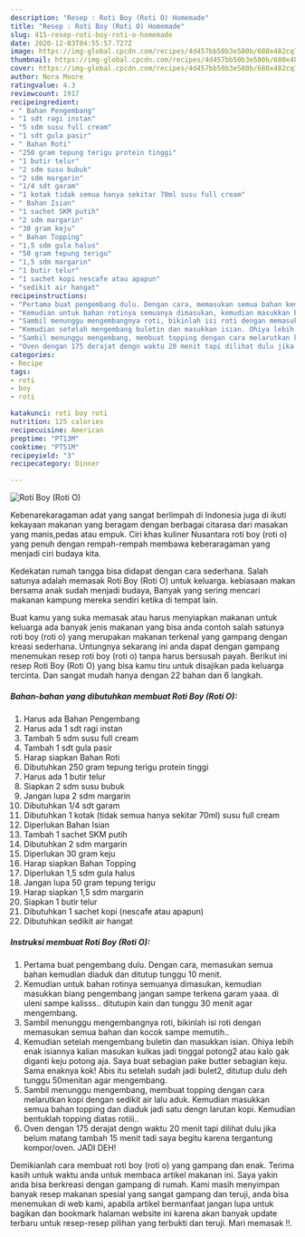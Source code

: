 ```yaml
---
description: "Resep : Roti Boy (Roti O) Homemade"
title: "Resep : Roti Boy (Roti O) Homemade"
slug: 415-resep-roti-boy-roti-o-homemade
date: 2020-12-03T04:55:57.727Z
image: https://img-global.cpcdn.com/recipes/4d457bb50b3e580b/680x482cq70/roti-boy-roti-o-foto-resep-utama.jpg
thumbnail: https://img-global.cpcdn.com/recipes/4d457bb50b3e580b/680x482cq70/roti-boy-roti-o-foto-resep-utama.jpg
cover: https://img-global.cpcdn.com/recipes/4d457bb50b3e580b/680x482cq70/roti-boy-roti-o-foto-resep-utama.jpg
author: Nora Moore
ratingvalue: 4.3
reviewcount: 1917
recipeingredient:
- " Bahan Pengembang"
- "1 sdt ragi instan"
- "5 sdm susu full cream"
- "1 sdt gula pasir"
- " Bahan Roti"
- "250 gram tepung terigu protein tinggi"
- "1 butir telur"
- "2 sdm susu bubuk"
- "2 sdm margarin"
- "1/4 sdt garam"
- "1 kotak tidak semua hanya sekitar 70ml susu full cream"
- " Bahan Isian"
- "1 sachet SKM putih"
- "2 sdm margarin"
- "30 gram keju"
- " Bahan Topping"
- "1,5 sdm gula halus"
- "50 gram tepung terigu"
- "1,5 sdm margarin"
- "1 butir telur"
- "1 sachet kopi nescafe atau apapun"
- "sedikit air hangat"
recipeinstructions:
- "Pertama buat pengembang dulu. Dengan cara, memasukan semua bahan kemudian diaduk dan ditutup tunggu 10 menit."
- "Kemudian untuk bahan rotinya semuanya dimasukan, kemudian masukkan biang pengembang jangan sampe terkena garam yaaa. di uleni sampe kalisss.. ditutupin kain dan tunggu 30 menit agar mengembang."
- "Sambil menunggu mengembangnya roti, bikinlah isi roti dengan memasukan semua bahan dan kocok sampe memutih.."
- "Kemudian setelah mengembang buletin dan masukkan isian. Ohiya lebih enak isiannya kalian masukan kulkas jadi tinggal potong2 atau kalo gak diganti keju potong aja. Saya buat sebagian pake butter sebagian keju. Sama enaknya kok! Abis itu setelah sudah jadi bulet2, ditutup dulu deh tunggu 50menitan agar mengembang."
- "Sambil menunggu mengembang, membuat topping dengan cara melarutkan kopi dengan sedikit air lalu aduk. Kemudian masukkan semua bahan topping dan diaduk jadi satu dengn larutan kopi. Kemudian bentuklah topping diatas rotiii.."
- "Oven dengan 175 derajat dengn waktu 20 menit tapi dilihat dulu jika belum matang tambah 15 menit tadi saya begitu karena tergantung kompor/oven. JADI DEH!"
categories:
- Recipe
tags:
- roti
- boy
- roti

katakunci: roti boy roti 
nutrition: 125 calories
recipecuisine: American
preptime: "PT13M"
cooktime: "PT51M"
recipeyield: "3"
recipecategory: Dinner

---
```



![Roti Boy (Roti O)](https://img-global.cpcdn.com/recipes/4d457bb50b3e580b/680x482cq70/roti-boy-roti-o-foto-resep-utama.jpg)

Kebenarekaragaman adat yang sangat berlimpah di Indonesia juga di ikuti kekayaan makanan yang beragam dengan berbagai citarasa dari masakan yang manis,pedas atau empuk. Ciri khas kuliner Nusantara roti boy (roti o) yang penuh dengan rempah-rempah membawa keberaragaman yang menjadi ciri budaya kita.




Kedekatan rumah tangga bisa didapat dengan cara sederhana. Salah satunya adalah memasak Roti Boy (Roti O) untuk keluarga. kebiasaan makan bersama anak sudah menjadi budaya, Banyak yang sering mencari makanan kampung mereka sendiri ketika di tempat lain.

Buat kamu yang suka memasak atau harus menyiapkan makanan untuk keluarga ada banyak jenis makanan yang bisa anda contoh salah satunya roti boy (roti o) yang merupakan makanan terkenal yang gampang dengan kreasi sederhana. Untungnya sekarang ini anda dapat dengan gampang menemukan resep roti boy (roti o) tanpa harus bersusah payah.
Berikut ini resep Roti Boy (Roti O) yang bisa kamu tiru untuk disajikan pada keluarga tercinta. Dan sangat mudah hanya dengan 22 bahan dan 6 langkah.


<!--inarticleads1-->

##### Bahan-bahan yang dibutuhkan membuat Roti Boy (Roti O):

1. Harus ada  Bahan Pengembang
1. Harus ada 1 sdt ragi instan
1. Tambah 5 sdm susu full cream
1. Tambah 1 sdt gula pasir
1. Harap siapkan  Bahan Roti
1. Dibutuhkan 250 gram tepung terigu protein tinggi
1. Harus ada 1 butir telur
1. Siapkan 2 sdm susu bubuk
1. Jangan lupa 2 sdm margarin
1. Dibutuhkan 1/4 sdt garam
1. Dibutuhkan 1 kotak (tidak semua hanya sekitar 70ml) susu full cream
1. Diperlukan  Bahan Isian
1. Tambah 1 sachet SKM putih
1. Dibutuhkan 2 sdm margarin
1. Diperlukan 30 gram keju
1. Harap siapkan  Bahan Topping
1. Diperlukan 1,5 sdm gula halus
1. Jangan lupa 50 gram tepung terigu
1. Harap siapkan 1,5 sdm margarin
1. Siapkan 1 butir telur
1. Dibutuhkan 1 sachet kopi (nescafe atau apapun)
1. Dibutuhkan sedikit air hangat




<!--inarticleads2-->

##### Instruksi membuat  Roti Boy (Roti O):

1. Pertama buat pengembang dulu. Dengan cara, memasukan semua bahan kemudian diaduk dan ditutup tunggu 10 menit.
1. Kemudian untuk bahan rotinya semuanya dimasukan, kemudian masukkan biang pengembang jangan sampe terkena garam yaaa. di uleni sampe kalisss.. ditutupin kain dan tunggu 30 menit agar mengembang.
1. Sambil menunggu mengembangnya roti, bikinlah isi roti dengan memasukan semua bahan dan kocok sampe memutih..
1. Kemudian setelah mengembang buletin dan masukkan isian. Ohiya lebih enak isiannya kalian masukan kulkas jadi tinggal potong2 atau kalo gak diganti keju potong aja. Saya buat sebagian pake butter sebagian keju. Sama enaknya kok! Abis itu setelah sudah jadi bulet2, ditutup dulu deh tunggu 50menitan agar mengembang.
1. Sambil menunggu mengembang, membuat topping dengan cara melarutkan kopi dengan sedikit air lalu aduk. Kemudian masukkan semua bahan topping dan diaduk jadi satu dengn larutan kopi. Kemudian bentuklah topping diatas rotiii..
1. Oven dengan 175 derajat dengn waktu 20 menit tapi dilihat dulu jika belum matang tambah 15 menit tadi saya begitu karena tergantung kompor/oven. JADI DEH!




Demikianlah cara membuat roti boy (roti o) yang gampang dan enak. Terima kasih untuk waktu anda untuk membaca artikel makanan ini. Saya yakin anda bisa berkreasi dengan gampang di rumah. Kami masih menyimpan banyak resep makanan spesial yang sangat gampang dan teruji, anda bisa menemukan di web kami, apabila artikel bermanfaat jangan lupa untuk bagikan dan bookmark halaman website ini karena akan banyak update terbaru untuk resep-resep pilihan yang terbukti dan teruji. Mari memasak !!. 
